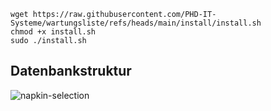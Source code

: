```
wget https://raw.githubusercontent.com/PHD-IT-Systeme/wartungsliste/refs/heads/main/install/install.sh
chmod +x install.sh
sudo ./install.sh
```
## Datenbankstruktur
![napkin-selection](https://github.com/user-attachments/assets/d2760339-87aa-4b3f-bb7f-85397d8f0f40)
